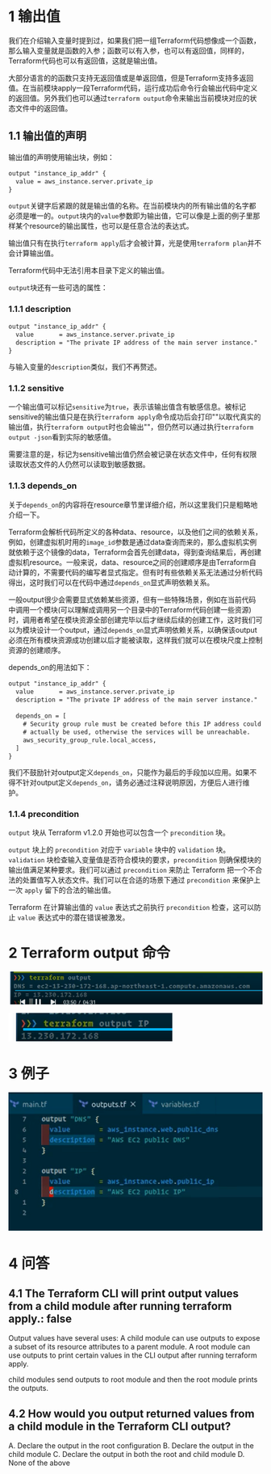 

# 1 输出值

我们在介绍输入变量时提到过，如果我们把一组Terraform代码想像成一个函数，那么输入变量就是函数的入参；函数可以有入参，也可以有返回值，同样的，Terraform代码也可以有返回值，这就是输出值。

大部分语言的的函数只支持无返回值或是单返回值，但是Terraform支持多返回值。在当前模块apply一段Terraform代码，运行成功后命令行会输出代码中定义的返回值。另外我们也可以通过`terraform output`命令来输出当前模块对应的状态文件中的返回值。

## 1.1 输出值的声明

输出值的声明使用输出块，例如：

```
output "instance_ip_addr" {
  value = aws_instance.server.private_ip
}
```

`output`关键字后紧跟的就是输出值的名称。在当前模块内的所有输出值的名字都必须是唯一的。`output`块内的`value`参数即为输出值，它可以像是上面的例子里那样某个resource的输出属性，也可以是任意合法的表达式。

输出值只有在执行`terraform apply`后才会被计算，光是使用`terraform plan`并不会计算输出值。

Terraform代码中无法引用本目录下定义的输出值。

`output`块还有一些可选的属性：

### 1.1.1 description

```
output "instance_ip_addr" {
  value       = aws_instance.server.private_ip
  description = "The private IP address of the main server instance."
}
```

与输入变量的`description`类似，我们不再赘述。

### 1.1.2 sensitive

一个输出值可以标记`sensitive`为`true`，表示该输出值含有敏感信息。被标记sensitive的输出值只是在执行`terraform apply`命令成功后会打印"\"以取代真实的输出值，执行`terraform output`时也会输出"\"，但仍然可以通过执行`terraform output -json`看到实际的敏感值。

需要注意的是，标记为sensitive输出值仍然会被记录在状态文件中，任何有权限读取状态文件的人仍然可以读取到敏感数据。

### 1.1.3 depends_on


关于`depends_on`的内容将在resource章节里详细介绍，所以这里我们只是粗略地介绍一下。

Terraform会解析代码所定义的各种data、resource，以及他们之间的依赖关系，例如，创建虚拟机时用的`image_id`参数是通过data查询而来的，那么虚拟机实例就依赖于这个镜像的data，Terraform会首先创建data，得到查询结果后，再创建虚拟机resource。一般来说，data、resource之间的创建顺序是由Terraform自动计算的，不需要代码的编写者显式指定。但有时有些依赖关系无法通过分析代码得出，这时我们可以在代码中通过`depends_on`显式声明依赖关系。

一般output很少会需要显式依赖某些资源，但有一些特殊场景，例如在当前代码中调用一个模块(可以理解成调用另一个目录中的Terraform代码创建一些资源)时，调用者希望在模块资源全部创建完毕以后才继续后续的创建工作，这时我们可以为模块设计一个output，通过`depends_on`显式声明依赖关系，以确保该output必须在所有模块资源成功创建以后才能被读取，这样我们就可以在模块尺度上控制资源的创建顺序。



depends_on的用法如下：

```
output "instance_ip_addr" {
  value       = aws_instance.server.private_ip
  description = "The private IP address of the main server instance."

  depends_on = [
    # Security group rule must be created before this IP address could
    # actually be used, otherwise the services will be unreachable.
    aws_security_group_rule.local_access,
  ]
}
```

我们不鼓励针对output定义`depends_on`，只能作为最后的手段加以应用。如果不得不针对output定义`depends_on`，请务必通过注释说明原因，方便后人进行维护。

### 1.1.4 precondition

`output` 块从 Terraform v1.2.0 开始也可以包含一个 `precondition` 块。

`output` 块上的 `precondition` 对应于 `variable` 块中的 `validation` 块。`validation` 块检查输入变量值是否符合模块的要求，`precondition` 则确保模块的输出值满足某种要求。我们可以通过 `precondition` 来防止 Terraform 把一个不合法的处置值写入状态文件。我们可以在合适的场景下通过 `precondition` 来保护上一次 `apply` 留下的合法的输出值。

Terraform 在计算输出值的 `value` 表达式之前执行 `precondition` 检查，这可以防止 `value` 表达式中的潜在错误被激发。


# 2 Terraform output 命令 

![](image/Pasted%20image%2020231117222548.png)

![](image/Pasted%20image%2020231117222603.png)

# 3 例子

![](image/Pasted%20image%2020231117222335.png)

# 4 问答

## 4.1 The Terraform CLI will print output values from a child module after running terraform apply.: false 

Output values have several uses:
A child module can use outputs to expose a subset of its resource attributes to a parent module.
A root module can use outputs to print certain values in the CLI output after running terraform apply.

child modules send outputs to root module and then the root module prints the outputs.


## 4.2 How would you output returned values from a child module in the Terraform CLI output?

A. Declare the output in the root configuration
B. Declare the output in the child module
C. Declare the output in both the root and child module
D. None of the above



